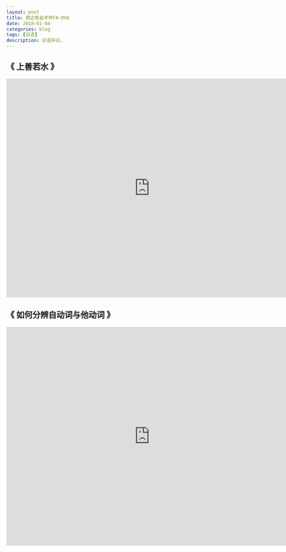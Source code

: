 ```yaml
---
layout: post
title: 钢之炼金术师FA-OVA
date: 2018-01-04
categories: blog
tags: [日语]
description: 日语杂论。
---
```


## 《 上善若水 》


<center><iframe id="b" class="b video_pc" src="https://static.hdslb.com/miniloader.swf?cid=2163190&aid=1435641&page=4" frameborder="0" width="750" height="572" allowfullscreen="true"></iframe>
</center>
 
 
## 《 如何分辨自动词与他动词 》


<center><iframe id="b" class="b video_pc" src="https://static.hdslb.com/play.swf?cid=2163193&aid=1435641" frameborder="0" width="750" height="572" allowfullscreen="true"></iframe>
</center>
